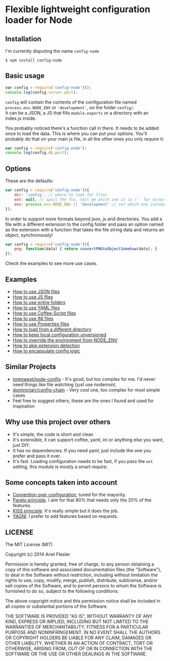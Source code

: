 # Flexible lightweight configuration loader for Node

## Installation

I'm currently disputing the name <code>config-node</code>

	$ npm install config-node

## Basic usage

```js
var config = require('config-node')();
console.log(config.server.port);
```

<code>config</code> will contain the contents of the configuration file named <code>process.env.NODE_ENV</code> or <code>'development'</code>, on the folder <code>config/</code>.<br />
It can be a JSON, a JS that fills <code>module.exports</code> or a directory with an index.js inside.

You probably noticed there's a function call in there. It needs to be added once to load the data. This is where you can put your options.
You'll probably do that on your main js file, in all the other ones you only require it:

```js
var config = require('config-node');
console.log(config.db.port);
```

## Options

These are the defaults:

```js
var config = require('config-node')({
	dir: 'config', // where to look for files 
	ext: null, // spoil the fun, tell me which one it is ('' for directory). Improves performance.
	env: process.env.NODE_ENV || 'development' // set which one instead of smart defaults
});
```

In order to support more formats beyond json, js and directories. You add a file with a different extension to the config folder
and pass an option named as the extension with a function that takes the file string data and returns an object, synchronously!

```js
var config = require('config-node')({
	png: function(data) { return convertPNGtoObjectSomehow(data); }
});
```

Check the examples to see more use cases.

## Examples

- [How to use JSON files](examples/json)
- [How to use JS files](examples/js)
- [How to use entire folders](examples/folder)
- [How to use YAML files](examples/yaml)
- [How to use Coffee-Script files](examples/coffee)
- [How to use INI files](examples/ini)
- [How to use Properties files](examples/properties)
- [How to load from a different directory](examples/custom-dir)
- [How to keep local configuration unversioned](examples/unversioned)
- [How to override the environment from NODE_ENV](examples/environment)
- [How to skip extension detection](examples/extension)
- [How to encapsulate config logic](examples/encapsulate)

## Similar Projects

- [lorenwest/node-config](https://github.com/lorenwest/node-config) - It's good, but too complex for me. I'd never need things like file watching (just use nodemon).
- [dominictarr/config-chain](https://github.com/dominictarr/config-chain) - Very cool one, too complex for most simple cases
- Feel free to suggest others, these are the ones I found and used for inspiration

## Why use this project over others

- It's simple, the code is short and clean
- It's extensible, it can support coffee, yaml, ini or anything else you want, just DIY.
- It has no dependencies. If you need yaml, just include the one you prefer and pass it over.
- It's fast. Loading configuration needs to be fast, if you pass the `ext` setting, this module is mostly a smart require.

## Some concepts taken into account

- [Convention over configuration](http://en.wikipedia.org/wiki/Convention_over_configuration), tuned for the mayority.
- [Pareto principle](http://en.wikipedia.org/wiki/Pareto_principle). I aim for that 80% that needs only the 20% of the features.
- [KISS principle](http://en.wikipedia.org/wiki/KISS_principle). It's really simple but it does the job.
- [YAGNI](http://en.wikipedia.org/wiki/YAGNI). I prefer to add features based on requests.

## LICENSE

The MIT License (MIT)

Copyright (c) 2014 Ariel Flesler

Permission is hereby granted, free of charge, to any person obtaining a copy
of this software and associated documentation files (the "Software"), to deal
in the Software without restriction, including without limitation the rights
to use, copy, modify, merge, publish, distribute, sublicense, and/or sell
copies of the Software, and to permit persons to whom the Software is
furnished to do so, subject to the following conditions:

The above copyright notice and this permission notice shall be included in all
copies or substantial portions of the Software.

THE SOFTWARE IS PROVIDED "AS IS", WITHOUT WARRANTY OF ANY KIND, EXPRESS OR
IMPLIED, INCLUDING BUT NOT LIMITED TO THE WARRANTIES OF MERCHANTABILITY,
FITNESS FOR A PARTICULAR PURPOSE AND NONINFRINGEMENT. IN NO EVENT SHALL THE
AUTHORS OR COPYRIGHT HOLDERS BE LIABLE FOR ANY CLAIM, DAMAGES OR OTHER
LIABILITY, WHETHER IN AN ACTION OF CONTRACT, TORT OR OTHERWISE, ARISING FROM,
OUT OF OR IN CONNECTION WITH THE SOFTWARE OR THE USE OR OTHER DEALINGS IN THE
SOFTWARE.